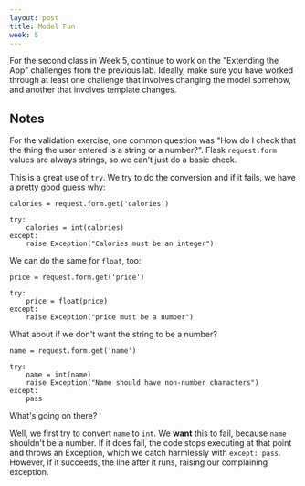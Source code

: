 ```yaml
---
layout: post
title: Model Fun
week: 5
---
```


For the second class in Week 5, continue to work on the "Extending the App" challenges from the previous lab. Ideally, make sure you have worked through at least one challenge that involves changing the model somehow, and another that involves template changes.


## Notes

For the validation exercise, one common question was "How do I check that the thing the user entered is a string or a number?". Flask `request.form` values are always strings, so we can't just do a basic check.

This is a great use of `try`. We try to do the conversion and if it fails, we have a pretty good guess why:

```
calories = request.form.get('calories')

try:
    calories = int(calories)
except:
    raise Exception("Calories must be an integer")
```

We can do the same for `float`, too:

```
price = request.form.get('price')

try:
    price = float(price)
except:
    raise Exception("price must be a number")
```

What about if we don't want the string to be a number?

```
name = request.form.get('name')

try:
    name = int(name)
    raise Exception("Name should have non-number characters")
except:
    pass
```

What's going on there?

Well, we first try to convert `name` to `int`. We **want** this to fail, because `name` shouldn't be a number. If it does fail, the code stops executing at that point and throws an Exception, which we catch harmlessly with `except: pass`. However, if it succeeds, the line after it runs, raising our complaining exception.
